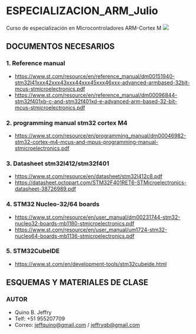 # ESPECIALIZACION_ARM_Julio
Curso de especialización en Microcontroladores ARM-Cortex M
<img src="https://www.st.com/bin/ecommerce/api/image.PF266995.en.feature-description-include-personalized-no-cpn-medium.jpg">

## DOCUMENTOS NECESARIOS
### 1. Reference manual
- https://www.st.com/resource/en/reference_manual/dm00151940-stm32l41xxx42xxx43xxx44xxx45xxx46xxx-advanced-armbased-32bit-mcus-stmicroelectronics.pdf
- https://www.st.com/resource/en/reference_manual/dm00096844-stm32f401xb-c-and-stm32f401xd-e-advanced-arm-based-32-bit-mcus-stmicroelectronics.pdf

### 2. programming manual stm32 cortex M4
- https://www.st.com/resource/en/programming_manual/dm00046982-stm32-cortex-m4-mcus-and-mpus-programming-manual-stmicroelectronics.pdf

### 3. Datasheet stm32l412/stm32f401
- https://www.st.com/resource/en/datasheet/stm32l412c8.pdf
- https://datasheet.octopart.com/STM32F401RET6-STMicroelectronics-datasheet-38726989.pdf

### 4. STM32 Nucleo-32/64 boards
 - https://www.st.com/resource/en/user_manual/dm00231744-stm32-nucleo32-boards-mb1180-stmicroelectronics.pdf
 - https://www.st.com/resource/en/user_manual/um1724-stm32-nucleo64-boards-mb1136-stmicroelectronics.pdf
 
### 5. STM32CubeIDE
- https://www.st.com/en/development-tools/stm32cubeide.html
## ESQUEMAS Y MATERIALES DE CLASE


### AUTOR
- Quino B. Jeffry
- Telf: +51 955207709
- Correo: jeffquino@gmail.com / jeffryqb@gmail.com
